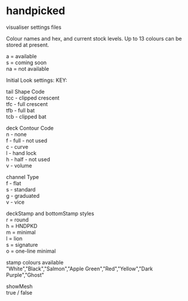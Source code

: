 # handpicked
visualiser settings files  

Colour names and hex, and current stock levels.  Up to 13 colours can be stored at present.

a = available  
s = coming soon  
na = not available

Initial Look settings:
KEY:

tail Shape Code\
tcc - clipped crescent\
tfc - full crescent\
tfb - full bat\
tcb - clipped bat

deck Contour Code\
  n - none\
  f - full - not used\
  c - curve\
  l - hand lock\
  h - half - not used\
  v - volume

channel Type\
  f - flat\
  s - standard\
  g - graduated\
  v - vice

deckStamp and bottomStamp styles\
  r = round\
  h = HNDPKD\
  m = minimal\
  l = lion\
  s = signature\
  o = one-line minimal

stamp colours available\
  "White","Black","Salmon","Apple Green","Red","Yellow","Dark Purple","Ghost"

showMesh\
  true / false

